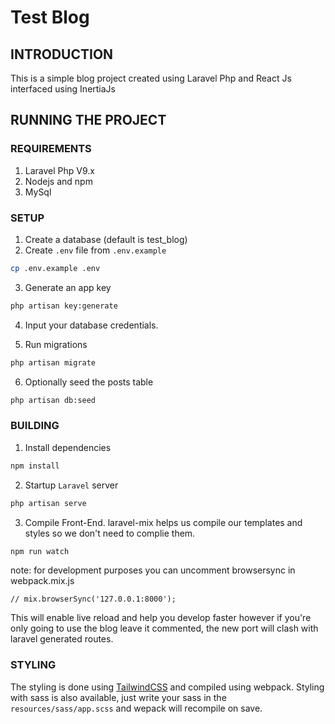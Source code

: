 # Test Blog
## INTRODUCTION
This is a simple blog project created using Laravel Php and React Js interfaced using InertiaJs

## RUNNING THE PROJECT
### REQUIREMENTS
1. Laravel Php V9.x
2. Nodejs and npm
3. MySql

### SETUP
1. Create a database (default is test_blog)
2. Create `.env` file from `.env.example`
```bash
cp .env.example .env
```
3. Generate an app key
```bash
php artisan key:generate
```
4. Input your database credentials.

5. Run migrations
```bash
php artisan migrate
```
6. Optionally seed the posts table
```bash
php artisan db:seed
```
### BUILDING
1. Install dependencies
```bash
npm install
```
2. Startup `Laravel` server
```bash
php artisan serve
```
3. Compile Front-End. laravel-mix helps us compile our templates and styles so we don't need to complie them.
```bash
npm run watch
```
note: for development purposes you can uncomment browsersync in webpack.mix.js
```
// mix.browserSync('127.0.0.1:8000');
```
This will enable live reload and help you develop faster however if you're only going to use the blog leave it commented, the new port will clash with laravel generated routes.
### STYLING
The styling is done using [TailwindCSS](https://tailwindcss.com/) and compiled using webpack. Styling with sass is also available, just write your sass in the `resources/sass/app.scss` and wepack will recompile on save.
